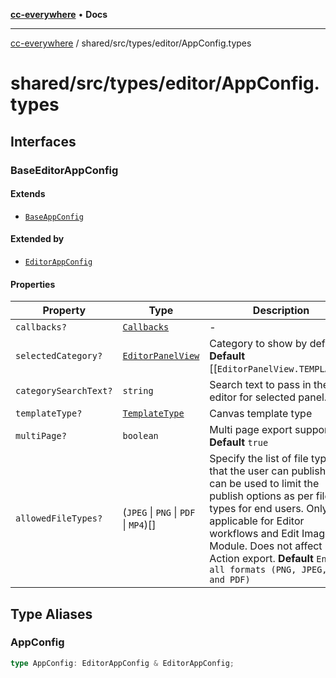 [**cc-everywhere**](../../../../index.md) • **Docs**

***

[cc-everywhere](../../../../index.md) / shared/src/types/editor/AppConfig.types

# shared/src/types/editor/AppConfig.types

## Interfaces

### BaseEditorAppConfig

#### Extends

- [`BaseAppConfig`](../DesignConfig.md#baseappconfig)

#### Extended by

- [`EditorAppConfig`](../1p/editor/AppConfig.md#editorappconfig)

#### Properties

| Property | Type | Description | Inherited from |
| ------ | ------ | ------ | ------ |
| `callbacks?` | [`Callbacks`](../Callbacks.md#callbacks) | - | [`BaseAppConfig`](../DesignConfig.md#baseappconfig).`callbacks` |
| `selectedCategory?` | [`EditorPanelView`](../AppConfig.md#editorpanelview) | Category to show by default **Default** [[`EditorPanelView.TEMPLATES`]] | - |
| `categorySearchText?` | `string` | Search text to pass in the editor for selected panel. | - |
| `templateType?` | [`TemplateType`](../AppConfig.md#templatetype) | Canvas template type | - |
| `multiPage?` | `boolean` | Multi page export supported **Default** `true` | - |
| `allowedFileTypes?` | (`JPEG` \| `PNG` \| `PDF` \| `MP4`)[] | Specify the list of file types that the user can publish. This can be used to limit the publish options as per file types for end users. Only applicable for Editor workflows and Edit Image Module. Does not affect Quick Action export. **Default** `Enable all formats (PNG, JPEG, MP4 and PDF)` | - |

## Type Aliases

### AppConfig

```ts
type AppConfig: EditorAppConfig & EditorAppConfig;
```
